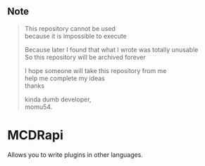 ## Note

> This repository cannot be used  
> because it is impossible to execute
>
> Because later I found that what I wrote was totally unusable  
> So this repository will be archived forever
>
> I hope someone will take this repository from me  
> help me complete my ideas  
> thanks
>
> kinda dumb developer,  
> momu54.

# MCDRapi

Allows you to write plugins in other languages.
